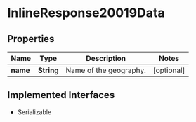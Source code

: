 

# InlineResponse20019Data


## Properties

Name | Type | Description | Notes
------------ | ------------- | ------------- | -------------
**name** | **String** | Name of the geography. |  [optional]


## Implemented Interfaces

* Serializable


